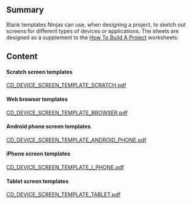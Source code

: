 ## Summary

 Blank templates Ninjas can use, when designing a project,
to sketch out screens for different types of devices or applications.
The sheets are designed as a supplement to the [How To Build A
Project](How_To_Build_A_Project.md) worksheets. 

## Content

#### Scratch screen templates

[CD_DEVICE_SCREEN_TEMPLATE_SCRATCH.pdf](../files/CD_DEVICE_SCREEN_TEMPLATE_SCRATCH.pdf)

#### Web browser templates

[CD_DEVICE_SCREEN_TEMPLATE_BROWSER.pdf](../files/CD_DEVICE_SCREEN_TEMPLATE_BROWSER.pdf)

#### Android phone screen templates

[CD_DEVICE_SCREEN_TEMPLATE_ANDROID_PHONE.pdf](../files/CD_DEVICE_SCREEN_TEMPLATE_ANDROID_PHONE.pdf)

#### iPhone screen templates

[CD_DEVICE_SCREEN_TEMPLATE_I_PHONE.pdf](../files/CD_DEVICE_SCREEN_TEMPLATE_I_PHONE.pdf)

#### Tablet screen templates

[CD_DEVICE_SCREEN_TEMPLATE_TABLET.pdf](../files/CD_DEVICE_SCREEN_TEMPLATE_TABLET.pdf)
